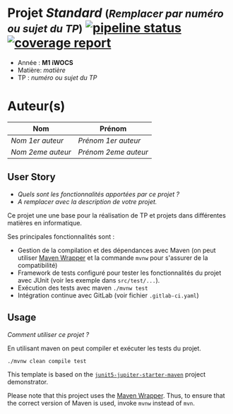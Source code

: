 # Projet *Standard* <small>(*Remplacer par numéro ou sujet du TP*)</small> [![pipeline status](https://www-apps.univ-lehavre.fr/forge/pigne/projet-standard/badges/master/pipeline.svg)](https://www-apps.univ-lehavre.fr/forge/pigne/projet-standard/commits/master) [![coverage report](https://www-apps.univ-lehavre.fr/forge/pigne/projet-standard/badges/master/coverage.svg)](https://www-apps.univ-lehavre.fr/forge/pigne/projet-standard/commits/master)


- Année : **M1 iWOCS**
- Matière: *matière*
- TP : *numéro ou sujet du TP*

# Auteur(s)

|Nom|Prénom|
|--|--|
*Nom 1er auteur* | *Prénom 1er auteur*|
*Nom 2eme auteur* | *Prénom 2eme auteur*|


## User Story

- *Quels sont les fonctionnalités apportées par ce projet ?*
- *A remplacer avec la description de votre projet.*

Ce projet une une base pour la réalisation de TP et projets dans différentes matières en informatique.

Ses principales fonctionnalités sont :

- Gestion de la compilation et des dépendances avec Maven (on peut utiliser [Maven Wrapper](https://github.com/takari/maven-wrapper) et la commande `mvnw` pour s'assurer de la compatibilité)
- Framework de tests configuré pour tester les fonctionnalités du projet avec JUnit (voir les exemple dans `src/test/...`).
- Exécution des tests avec maven `./mvnw test`
- Intégration continue avec GitLab (voir fichier `.gitlab-ci.yaml`)

## Usage 

*Comment utiliser ce projet ?*

En utilisant maven on peut compiler et exécuter les tests du projet.

```sh
./mvnw clean compile test
```





This template is based on the  [`junit5-jupiter-starter-maven`](https://github.com/junit-team/junit5-samples/tree/r5.3.0/junit5-jupiter-starter-maven) project demonstrator.

Please note that this project uses the [Maven Wrapper](https://github.com/takari/maven-wrapper).
Thus, to ensure that the correct version of Maven is used, invoke `mvnw` instead of `mvn`.
